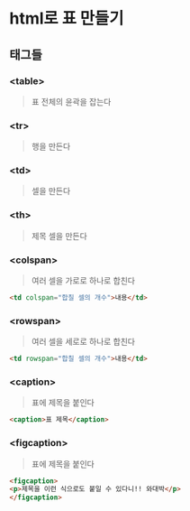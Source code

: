# html로 표 만들기

## 태그들

### \<table>

> 표 전체의 윤곽을 잡는다

### \<tr>

> 행을 만든다

### \<td>

> 셀을 만든다

### \<th>

> 제목 셀을 만든다

### \<colspan>

> 여러 셀을 가로로 하나로 합친다

```html
<td colspan="합칠 셀의 개수">내용</td>
```

### \<rowspan>

> 여러 셀을 세로로 하나로 합친다

```html
<td rowspan="합칠 셀의 개수">내용</td>
```

### \<caption>

> 표에 제목을 붙인다

```html
<caption>표 제목</caption>
```

### \<figcaption>

> 표에 제목을 붙인다

```html
<figcaption>
<p>제목을 이런 식으로도 붙일 수 있다니!! 와대박</p>
</figcaption>
```
